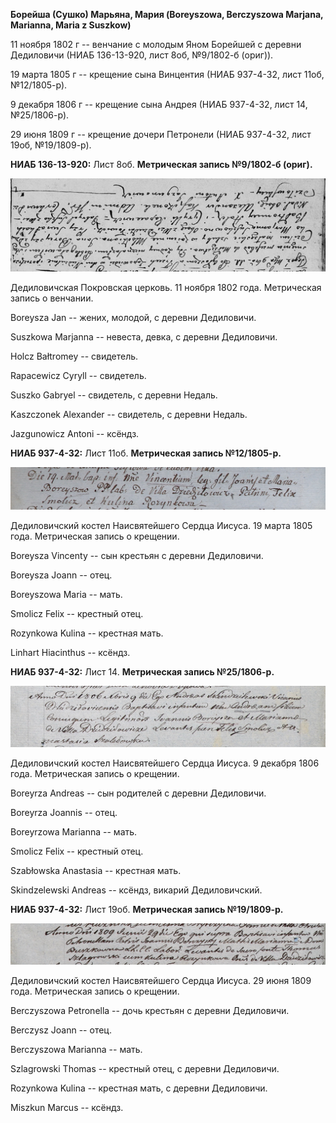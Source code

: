**Борейша (Сушко) Марьяна, Мария (Boreyszowa, Berczyszowa Marjana,
Marianna, Maria z Suszkow)**

11 ноября 1802 г -- венчание с молодым Яном Борейшей с деревни
Дедиловичи (НИАБ 136-13-920, лист 8об, №9/1802-б (ориг)).

19 марта 1805 г -- крещение сына Винцентия (НИАБ 937-4-32, лист 11об,
№12/1805-р).

9 декабря 1806 г -- крещение сына Андрея (НИАБ 937-4-32, лист 14,
№25/1806-р).

29 июня 1809 г -- крещение дочери Петронели (НИАБ 937-4-32, лист 19об,
№19/1809-р).

**НИАБ 136-13-920:** Лист 8об. **Метрическая запись №9/1802-б (ориг).**

![](./media/d52a7bccecea84bbfc2b1b30a5bfe4ae6be736bd.png)

Дедиловичская Покровская церковь. 11 ноября 1802 года. Метрическая
запись о венчании.

Boreysza Jan -- жених, молодой, с деревни Дедиловичи.

Suszkowa Marjanna -- невеста, девка, с деревни Дедиловичи.

Holcz Bałtromey -- свидетель.

Rapacewicz Cyryll -- свидетель.

Suszko Gabryel -- свидетель, с деревни Недаль.

Kaszczonek Alexander -- свидетель, с деревни Недаль.

Jazgunowicz Antoni -- ксёндз.

**НИАБ 937-4-32:** Лист 11об. **Метрическая запись №12/1805-р.**

![](./media/c1a37bc46d23a9c00d64bbb8d9da9a803dbbd7da.png)

Дедиловичский костел Наисвятейшего Сердца Иисуса. 19 марта 1805 года.
Метрическая запись о крещении.

Boreysza Vincenty -- сын крестьян с деревни Дедиловичи.

Boreysza Joann -- отец.

Boreyszowa Maria -- мать.

Smolicz Felix -- крестный отец.

Rozynkowa Kulina -- крестная мать.

Linhart Hiacinthus -- ксёндз.

**НИАБ 937-4-32:** Лист 14. **Метрическая запись №25/1806-р.**

![](./media/cc234884cd16915e722013ba327bec3e18b645b6.png)

Дедиловичский костел Наисвятейшего Сердца Иисуса. 9 декабря 1806 года.
Метрическая запись о крещении.

Boreyrza Andreas -- сын родителей с деревни Дедиловичи.

Boreyrza Joannis -- отец.

Boreyrzowa Marianna -- мать.

Smolicz Felix -- крестный отец.

Szabłowska Anastasia -- крестная мать.

Skindzelewski Andreas -- ксёндз, викарий Дедиловичский.

**НИАБ 937-4-32:** Лист 19об. **Метрическая запись №19/1809-р.**

![](./media/ed4f9e1ce88220a59910d3b93e5d625453b52521.png)

Дедиловичский костел Наисвятейшего Сердца Иисуса. 29 июня 1809 года.
Метрическая запись о крещении.

Berczyszowa Petronella -- дочь крестьян с деревни Дедиловичи.

Berczysz Joann -- отец.

Berczyszowa Marianna -- мать.

Szlagrowski Thomas -- крестный отец, с деревни Дедиловичи.

Rozynkowa Kulina -- крестная мать, с деревни Дедиловичи.

Miszkun Marcus -- ксёндз.
